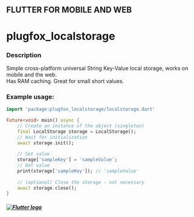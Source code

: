 FLUTTER FOR MOBILE AND WEB
---
# plugfox_localstorage

  
### Description
Simple cross-platform universal String Key-Value local storage, works on mobile and the web.  
Has RAM caching. Great for small short values.  
  
  
### Example usage:
```dart
import 'package:plugfox_localstorage/localstorage.dart'

Future<void> main() async {
    // Create an instance of the object (singleton)
    final LocalStorage storage = LocalStorage();
    // Wait for initialization
    await storage.init();
    
    // Set value
    storage['sampleKey'] = 'sampleValue';
    // Get value
    print(storage['sampleKey']); // 'sampleValue'
    
    // (optional) Close the storage - not necessary
    await storage.close();
}
```

##### [![Flutter logo][]][flutter.dev]

[Flutter logo]: https://flutter.dev/assets/flutter-lockup-4cb0ee072ab312e59784d9fbf4fb7ad42688a7fdaea1270ccf6bbf4f34b7e03f.svg
[flutter.dev]: https://flutter.dev
